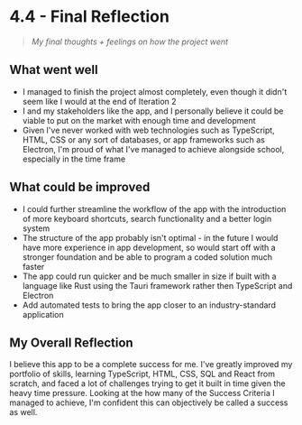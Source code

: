 # 4.4 - Final Reflection

> _My final thoughts + feelings on how the project went_

## What went well

- I managed to finish the project almost completely, even though it didn't seem like I would at the end of Iteration 2
- I and my stakeholders like the app, and I personally believe it could be viable to put on the market with enough time and development
- Given I've never worked with web technologies such as TypeScript, HTML, CSS or any sort of databases, or app frameworks such as Electron, I'm proud of what I've managed to achieve alongside school, especially in the time frame

## What could be improved

- I could further streamline the workflow of the app with the introduction of more keyboard shortcuts, search functionality and a better login system
- The structure of the app probably isn't optimal - in the future I would have more experience in app development, so would start off with a stronger foundation and be able to program a coded solution much faster
- The app could run quicker and be much smaller in size if built with a language like Rust using the Tauri framework rather then TypeScript and Electron
- Add automated tests to bring the app closer to an industry-standard application

## My Overall Reflection

I believe this app to be a complete success for me. I've greatly improved my portfolio of skills, learning TypeScript, HTML, CSS, SQL and React from scratch, and faced a lot of challenges trying to get it built in time given the heavy time pressure. Looking at the how many of the Success Criteria I managed to achieve, I'm confident this can objectively be called a success as well.
